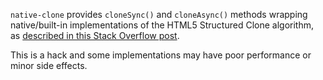 `native-clone` provides `cloneSync()` and `cloneAsync()` methods wrapping
native/built-in implementations of the HTML5 Structured Clone algorithm, as
[described in this Stack Overflow post](https://stackoverflow.com/questions/122102/what-is-the-most-efficient-way-to-deep-clone-an-object-in-javascript/10916838#10916838).

This is a hack and some implementations may have poor performance or minor
side effects.

